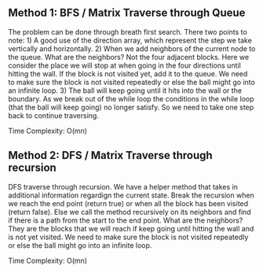 ## Method 1: BFS / Matrix Traverse through Queue

The problem can be done through breath first search. There two points to note: 1) A good use of the direction array, which represent the step we take 
vertically and horizontally. 2) When we add neighbors of the current node to the queue. What are the neighbors? Not the four adjacent blocks. Here we consider the place we will stop at when going in the four directions until hitting the wall. If the block is not visited yet, add it to the queue. We need to make sure the block is not visited repeatedly or else the ball might go into an infinite loop. 3) The ball will keep going until it hits into the wall or the boundary. As we break out of the while loop the conditions in the while loop (that the ball will keep going) no longer satisfy. So we need to take one step back to continue traversing.

Time Complexity: O(mn)

## Method 2: DFS / Matrix Traverse through recursion

DFS traverse through recursion. We have a helper method that takes in additional information regardign the current state. Break the recursion when we reach
the end point (return true) or when all the block has been visited (return false). Else we call the method recursively on its neighbors and find if there 
is a path from the start to the end point. What are the neighbors? They are the blocks that we will reach if keep going until hitting the wall and is not yet visited. We need to make sure the block is not visited repeatedly or else the ball might go into an infinite loop.

Time Complexity: O(mn)
